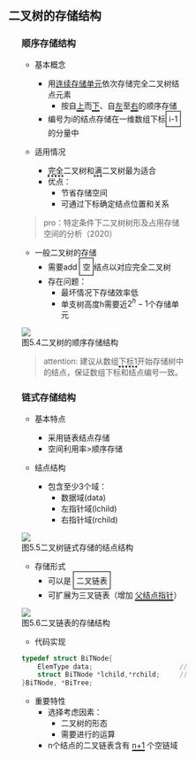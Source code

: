 <div style="float: left; width: 64%; padding: 1%;">

## 二叉树的存储结构  

<ul>

### 顺序存储结构

- 基本概念
  - 用<u>连续存储单元</u>依次存储完全二叉树结点元素
    - 按自<span style="border-bottom: 2px solid black;">上</span>而<span style="border-bottom: 2px solid black;">下</span>、自<span style="border-bottom: 2px solid black;">左</span>至<span style="border-bottom: 2px solid black;">右</span>的顺序存储
  - 编号为i的结点存储在一维数组下标<span style="border: 1px solid black; padding: 5px; display: inline-block;">i-1</span>的分量中

- 适用情况
  - <span style="border-bottom: 3px dotted black;">完全</span>二叉树和<span style="border-bottom: 3px dotted black;">满</span>二叉树最为适合
  - 优点：
    - 节省存储空间
    - 可通过下标确定结点位置和关系

> pro：特定条件下二叉树树形及占用存储空间的分析（2020）  

- 一般二叉树的存储
  - 需要add <span style="border: 1px solid black; padding: 5px; display: inline-block;">空</span>结点以对应完全二叉树
  - 存在问题：
    - 最坏情况下存储效率低
    - 单支树高度h需要近$2^h-1$个存储单元

![](https://cdn-mineru.openxlab.org.cn/model-mineru/prod/1f9ce9f8887f82c175b169c3e33e125a549ecefdeb97d371167ce7f968695b4a.jpg)  
图5.4二叉树的顺序存储结构  

> attention: 
建议从数组<span style="border-bottom: 3px dotted black;">下标1</span>开始存储树中的结点，保证数组下标和结点编号一致。  

### 链式存储结构

- 基本特点
  - 采用链表结点存储
  - 空间利用率>顺序存储

- 结点结构
  - 包含至少3个域：
    - 数据域(data)
    - 左指针域(lchild)
    - 右指针域(rchild)

![](https://cdn-mineru.openxlab.org.cn/model-mineru/prod/ee0d9ff6fcf5b36a43fcb3916082d9458841fc02d0057838e76bb0fbd67621ad.jpg)  
图5.5二叉树链式存储的结点结构  

- 存储形式
  - 可以是 <span style="border: 1px solid black; padding: 5px; display: inline-block;">二叉链表</span>
  - 可扩展为三叉链表（增加 <span style="border-bottom: 2px solid black;">父结点指针</span>）

![](https://cdn-mineru.openxlab.org.cn/model-mineru/prod/cc755ffdb13a30c0f9b94e9364d417701c44e786b9f5aaa944f9db48ce9145e5.jpg)  
图5.6二叉链表的存储结构  

- 代码实现

```c
typedef struct BiTNode{
    ElemType data;                      //数据域
    struct BiTNode *lchild,*rchild;     //左、右孩子指针
}BiTNode, *BiTree;
```


- 重要特性
  - 选择考虑因素：
    - 二叉树的形态
    - 需要进行的运算
  - n个结点的二叉链表含有 <span style="border-bottom: 2px solid black;">n+1</span> 个空链域
</ul>

</div>
<div style="float: right; width: 26%; padding: 1%;">

</div>
<div style="clear: both;"></div>
